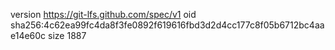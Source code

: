 version https://git-lfs.github.com/spec/v1
oid sha256:4c62ea99fc4da8f3fe0892f619616fbd3d2d4cc177c8f05b6712bc4aae14e60c
size 1887
